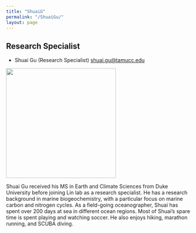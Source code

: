 ```yaml
---
title: "ShuaiG"
permalink: "/ShuaiGu/"
layout: page
---
```


## Research Specialist

- Shuai Gu (Research Specialist) <shuai.gu@tamucc.edu>

<img src="https://yajuanlin.github.io/assets/img/Shuai profile photo.png" width="300" /> 

Shuai Gu received his MS in Earth and Climate Sciences from Duke University before joining Lin lab as a research specialist. He has a research background in marine biogeochemistry, with a particular focus on marine carbon and nitrogen cycles. As a field-going oceanographer, Shuai has spent over 200 days at sea in different ocean regions. Most of Shuai’s spare time is spent playing and watching soccer. He also enjoys hiking, marathon running, and SCUBA diving.
